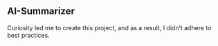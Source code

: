 ## AI-Summarizer

Curiosity led me to create this project, and as a result, I didn’t adhere to best practices.
